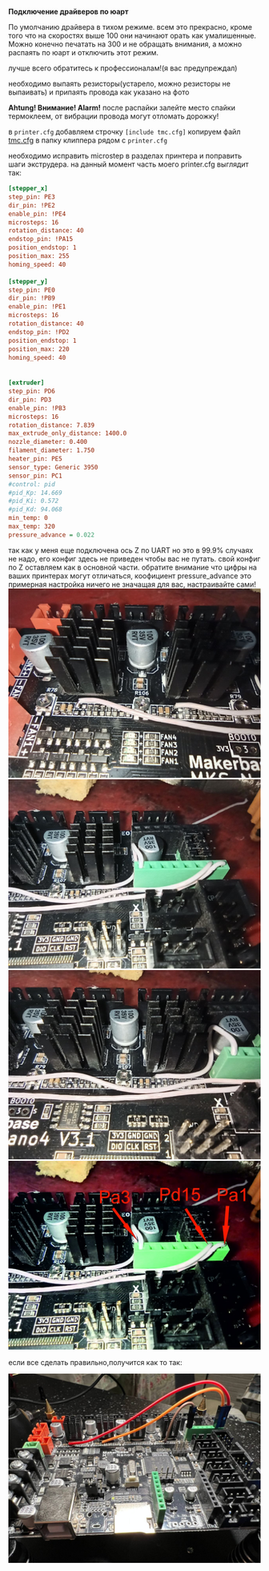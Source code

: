 **Подключение драйверов по юарт** 


По умолчанию драйвера в тихом режиме. всем это прекрасно, кроме того что на скоростях выше 100 они начинают орать как умалишенные. Можно конечно печатать на 300 и не обращать внимания, а можно распаять по юарт и отключить этот режим.

лучше всего обратитесь к профессионалам!(я вас предупреждал)

необходимо выпаять резисторы(устарело, можно резисторы не выпаивать) и припаять провода как указано на фото

**Ahtung! Внимание! Alarm!** после распайки залейте место спайки термоклеем, от вибрации провода могут отломать дорожку!

в `printer.cfg` добавляем строчку `[include tmc.cfg]`
копируем файл [tmc.cfg](tmc.cfg) в папку  клиппера рядом с `printer.cfg` 

необходимо исправить microstep в разделах принтера и поправить шаги экструдера.
на данный момент часть моего printer.cfg выглядит так:

```cfg
[stepper_x]
step_pin: PE3
dir_pin: !PE2
enable_pin: !PE4
microsteps: 16
rotation_distance: 40
endstop_pin: !PA15
position_endstop: 1
position_max: 255
homing_speed: 40

[stepper_y]
step_pin: PE0
dir_pin: !PB9
enable_pin: !PE1
microsteps: 16
rotation_distance: 40
endstop_pin: !PD2
position_endstop: 1
position_max: 220
homing_speed: 40


[extruder]
step_pin: PD6
dir_pin: PD3
enable_pin: !PB3
microsteps: 16
rotation_distance: 7.839
max_extrude_only_distance: 1400.0
nozzle_diameter: 0.400
filament_diameter: 1.750
heater_pin: PE5
sensor_type: Generic 3950
sensor_pin: PC1
#control: pid
#pid_Kp: 14.669
#pid_Ki: 0.572
#pid_Kd: 94.068
min_temp: 0
max_temp: 320
pressure_advance = 0.022
```
так как у меня еще подключена ось Z по UART но это в 99.9% случаях не надо, его конфиг здесь не приведен чтобы вас не путать. свой конфиг по Z оставляем как в основной части.
обратите внимание что цифры на ваших принтерах могут отличаться, коофициент pressure_advance это примерная настройка ничего не значащая для вас, настраивайте сами!
![1](1.jpg)
![2](2.jpg)
![3](3.jpg)
![4](4.jpg)

если все сделать правильно,получится как то так:

![5](itog.jpg)
